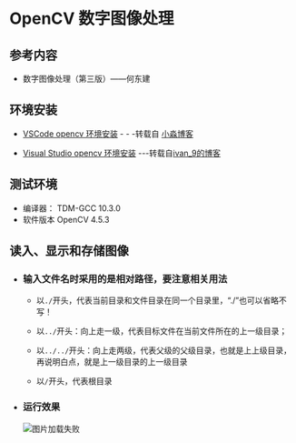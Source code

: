 # OpenCV 数字图像处理 
## 参考内容
- 数字图像处理（第三版）——何东建
## 环境安装
- [VSCode opencv 环境安装](https://www.cnblogs.com/uestc-mm/p/12758110.html)    - - -转载自 [小淼博客](https://www.cnblogs.com/uestc-mm/)

- [Visual Studio opencv 环境安装](https://blog.csdn.net/ivan_9/article/details/112984941) ---转载自[ivan_9的博客](https://blog.csdn.net/ivan_9)

## 测试环境
- 编译器： TDM-GCC 10.3.0
- 软件版本 OpenCV 4.5.3

## 读入、显示和存储图像
- ### 输入文件名时采用的是相对路径，要注意相关用法

    - 以`./`开头，代表当前目录和文件目录在同一个目录里，“./”也可以省略不写！

    - 以`../`开头：向上走一级，代表目标文件在当前文件所在的上一级目录；

    - 以`../../`开头：向上走两级，代表父级的父级目录，也就是上上级目录，再说明白点，就是上一级目录的上一级目录

    - 以`/`开头，代表根目录

- ### 运行效果
    ![图片加载失败](https://s3.bmp.ovh/imgs/2021/09/d45ad7ebe616e884.png "运行效果截图")
    
